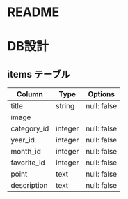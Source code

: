# README

# DB設計
## items テーブル
| Column      | Type       | Options                        |
| ----------- | ---------- | ------------------------------ |
| title       | string     | null: false                    |
| image       |            |                                |
| category_id | integer    | null: false                    |
| year_id     | integer    | null: false                    |
| month_id    | integer    | null: false                    |
| favorite_id | integer    | null: false                    |
| point       | text       | null: false                    |
| description | text       | null: false                    |

